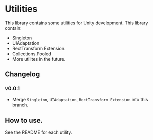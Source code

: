 # Utilities
This library contains some utilities for Unity development.
This library contain:
- Singleton
- UIAdaptation
- RectTransform Extension.
- Collections.Pooled
- More utilites in the future.

## Changelog 
### v0.0.1
- Merge `Singleton`, `UIAdaptation`, `RectTransform Extension` into this branch.

## How to use.
See the README for each utility.